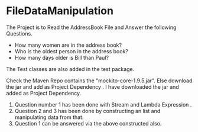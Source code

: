 # FileDataManipulation

The Project is to Read the AddressBook File and Answer the following Questions.

* How many women are in the address book?
* Who is the oldest person in the address book?
* How many days older is Bill than Paul?


The Test classes are also added in the test package.

Check the Maven Repo contains the "mockito-core-1.9.5.jar".
Else download the jar and add as Project Dependency .
I have downloaded the jar and added as Project Dependency.

1) Question number 1 has been done with Stream and Lambda Expression .
2) Question 2 and 3 has been done by constructing an list and manipulating data from that.
3) Question 1 can be answered via the above constructed also.
